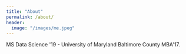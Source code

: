 ```yaml
---
title: "About"
permalink: /about/
header:
  image: "/images/me.jpeg"
---
```


 MS Data Science '19 - University of Maryland Baltimore County
 MBA'17.
